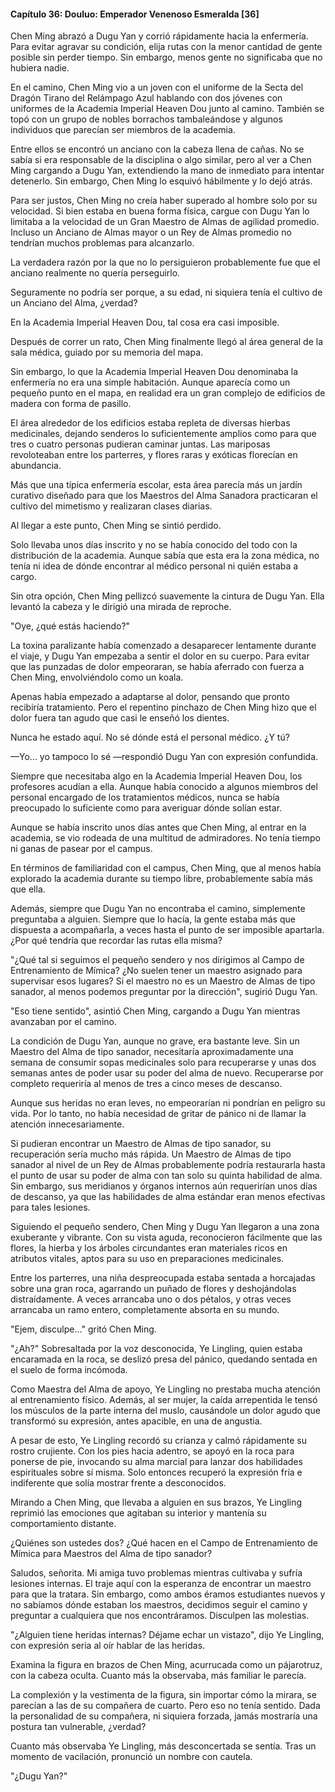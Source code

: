 
#### Capítulo 36: Douluo: Emperador Venenoso Esmeralda [36]


Chen Ming abrazó a Dugu Yan y corrió rápidamente hacia la enfermería. Para evitar agravar su condición, elija rutas con la menor cantidad de gente posible sin perder tiempo. Sin embargo, menos gente no significaba que no hubiera nadie.

En el camino, Chen Ming vio a un joven con el uniforme de la Secta del Dragón Tirano del Relámpago Azul hablando con dos jóvenes con uniformes de la Academia Imperial Heaven Dou junto al camino. También se topó con un grupo de nobles borrachos tambaleándose y algunos individuos que parecían ser miembros de la academia.

Entre ellos se encontró un anciano con la cabeza llena de cañas. No se sabía si era responsable de la disciplina o algo similar, pero al ver a Chen Ming cargando a Dugu Yan, extendiendo la mano de inmediato para intentar detenerlo. Sin embargo, Chen Ming lo esquivó hábilmente y lo dejó atrás.

Para ser justos, Chen Ming no creía haber superado al hombre solo por su velocidad. Si bien estaba en buena forma física, cargue con Dugu Yan lo limitaba a la velocidad de un Gran Maestro de Almas de agilidad promedio. Incluso un Anciano de Almas mayor o un Rey de Almas promedio no tendrían muchos problemas para alcanzarlo.

La verdadera razón por la que no lo persiguieron probablemente fue que el anciano realmente no quería perseguirlo.

Seguramente no podría ser porque, a su edad, ni siquiera tenía el cultivo de un Anciano del Alma, ¿verdad?

En la Academia Imperial Heaven Dou, tal cosa era casi imposible.

Después de correr un rato, Chen Ming finalmente llegó al área general de la sala médica, guiado por su memoria del mapa.

Sin embargo, lo que la Academia Imperial Heaven Dou denominaba la enfermería no era una simple habitación. Aunque aparecía como un pequeño punto en el mapa, en realidad era un gran complejo de edificios de madera con forma de pasillo.

El área alrededor de los edificios estaba repleta de diversas hierbas medicinales, dejando senderos lo suficientemente amplios como para que tres o cuatro personas pudieran caminar juntas. Las mariposas revoloteaban entre los parterres, y flores raras y exóticas florecían en abundancia.

Más que una típica enfermería escolar, esta área parecía más un jardín curativo diseñado para que los Maestros del Alma Sanadora practicaran el cultivo del mimetismo y realizaran clases diarias.

Al llegar a este punto, Chen Ming se sintió perdido.

Solo llevaba unos días inscrito y no se había conocido del todo con la distribución de la academia. Aunque sabía que esta era la zona médica, no tenía ni idea de dónde encontrar al médico personal ni quién estaba a cargo.

Sin otra opción, Chen Ming pellizcó suavemente la cintura de Dugu Yan. Ella levantó la cabeza y le dirigió una mirada de reproche.

"Oye, ¿qué estás haciendo?"

La toxina paralizante había comenzado a desaparecer lentamente durante el viaje, y Dugu Yan empezaba a sentir el dolor en su cuerpo. Para evitar que las punzadas de dolor empeoraran, se había aferrado con fuerza a Chen Ming, envolviéndolo como un koala.

Apenas había empezado a adaptarse al dolor, pensando que pronto recibiría tratamiento. Pero el repentino pinchazo de Chen Ming hizo que el dolor fuera tan agudo que casi le enseñó los dientes.

Nunca he estado aquí. No sé dónde está el personal médico. ¿Y tú?

—Yo... yo tampoco lo sé —respondió Dugu Yan con expresión confundida.

Siempre que necesitaba algo en la Academia Imperial Heaven Dou, los profesores acudían a ella. Aunque había conocido a algunos miembros del personal encargado de los tratamientos médicos, nunca se había preocupado lo suficiente como para averiguar dónde solían estar.

Aunque se había inscrito unos días antes que Chen Ming, al entrar en la academia, se vio rodeada de una multitud de admiradores. No tenía tiempo ni ganas de pasear por el campus.

En términos de familiaridad con el campus, Chen Ming, que al menos había explorado la academia durante su tiempo libre, probablemente sabía más que ella.

Además, siempre que Dugu Yan no encontraba el camino, simplemente preguntaba a alguien. Siempre que lo hacía, la gente estaba más que dispuesta a acompañarla, a veces hasta el punto de ser imposible apartarla. ¿Por qué tendría que recordar las rutas ella misma?

"¿Qué tal si seguimos el pequeño sendero y nos dirigimos al Campo de Entrenamiento de Mímica? ¿No suelen tener un maestro asignado para supervisar esos lugares? Si el maestro no es un Maestro de Almas de tipo sanador, al menos podemos preguntar por la dirección", sugirió Dugu Yan.

"Eso tiene sentido", asintió Chen Ming, cargando a Dugu Yan mientras avanzaban por el camino.

La condición de Dugu Yan, aunque no grave, era bastante leve. Sin un Maestro del Alma de tipo sanador, necesitaría aproximadamente una semana de consumir sopas medicinales solo para recuperarse y unas dos semanas antes de poder usar su poder del alma de nuevo. Recuperarse por completo requeriría al menos de tres a cinco meses de descanso.

Aunque sus heridas no eran leves, no empeorarían ni pondrían en peligro su vida. Por lo tanto, no había necesidad de gritar de pánico ni de llamar la atención innecesariamente.

Si pudieran encontrar un Maestro de Almas de tipo sanador, su recuperación sería mucho más rápida. Un Maestro de Almas de tipo sanador al nivel de un Rey de Almas probablemente podría restaurarla hasta el punto de usar su poder de alma con tan solo su quinta habilidad de alma. Sin embargo, sus meridianos y órganos internos aún requerirían unos días de descanso, ya que las habilidades de alma estándar eran menos efectivas para tales lesiones.

Siguiendo el pequeño sendero, Chen Ming y Dugu Yan llegaron a una zona exuberante y vibrante. Con su vista aguda, reconocieron fácilmente que las flores, la hierba y los árboles circundantes eran materiales ricos en atributos vitales, aptos para su uso en preparaciones medicinales.

Entre los parterres, una niña despreocupada estaba sentada a horcajadas sobre una gran roca, agarrando un puñado de flores y deshojándolas distraídamente. A veces arrancaba uno o dos pétalos, y otras veces arrancaba un ramo entero, completamente absorta en su mundo.

"Ejem, disculpe..." gritó Chen Ming.

"¿Ah?" Sobresaltada por la voz desconocida, Ye Lingling, quien estaba encaramada en la roca, se deslizó presa del pánico, quedando sentada en el suelo de forma incómoda.

Como Maestra del Alma de apoyo, Ye Lingling no prestaba mucha atención al entrenamiento físico. Además, al ser mujer, la caída arrepentida le tensó los músculos de la parte interna del muslo, causándole un dolor agudo que transformó su expresión, antes apacible, en una de angustia.

A pesar de esto, Ye Lingling recordó su crianza y calmó rápidamente su rostro crujiente. Con los pies hacia adentro, se apoyó en la roca para ponerse de pie, invocando su alma marcial para lanzar dos habilidades espirituales sobre sí misma. Solo entonces recuperó la expresión fría e indiferente que solía mostrar frente a desconocidos.

Mirando a Chen Ming, que llevaba a alguien en sus brazos, Ye Lingling reprimió las emociones que agitaban su interior y mantenía su comportamiento distante.

¿Quiénes son ustedes dos? ¿Qué hacen en el Campo de Entrenamiento de Mímica para Maestros del Alma de tipo sanador?

Saludos, señorita. Mi amiga tuvo problemas mientras cultivaba y sufría lesiones internas. El traje aquí con la esperanza de encontrar un maestro para que la tratara. Sin embargo, como ambos éramos estudiantes nuevos y no sabíamos dónde estaban los maestros, decidimos seguir el camino y preguntar a cualquiera que nos encontráramos. Disculpen las molestias.

"¿Alguien tiene heridas internas? Déjame echar un vistazo", dijo Ye Lingling, con expresión seria al oír hablar de las heridas.

Examina la figura en brazos de Chen Ming, acurrucada como un pájarotruz, con la cabeza oculta. Cuanto más la observaba, más familiar le parecía.

La complexión y la vestimenta de la figura, sin importar cómo la mirara, se parecían a las de su compañera de cuarto. Pero eso no tenía sentido. Dada la personalidad de su compañera, ni siquiera forzada, jamás mostraría una postura tan vulnerable, ¿verdad?

Cuanto más observaba Ye Lingling, más desconcertada se sentía. Tras un momento de vacilación, pronunció un nombre con cautela.

"¿Dugu Yan?"
